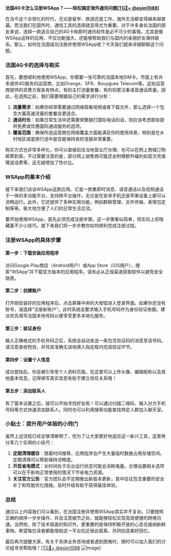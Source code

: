 **法国4G卡怎么注册WSApp？——轻松搞定海外通讯问题[[TG💪+ @esim1088](https://t.me/s/esim1088)]**

在当今这个全球化的时代，无论是留学、旅游还是工作，海外生活都变得越来越普遍。而当我们在国外时，通信工具的选择就显得尤为重要。对于许多身处法国的朋友来说，选择一款适合自己的4G卡和即时通讯软件是必不可少的事情。尤其是像WSApp这样的应用，不仅功能强大，还能够帮助我们与国内的亲朋好友保持联系。那么，如何在法国成功注册并使用WSApp呢？今天我们就来详细聊聊这个问题。

### 法国4G卡的选择与购买

首先，要想顺利地使用WSApp，你需要一张可靠的法国本地SIM卡。市面上有许多提供4G服务的运营商，比如Orange、SFR、Bouygues Telecom等。这些运营商提供的资费方案各有特点，有的主打流量套餐，有的则更注重语音通话质量。因此，在选购之前，我们需要根据自己的需求进行分析：

1. **流量需求**：如果你经常需要通过网络观看视频或者下载文件，那么选择一个包含大量高速流量的套餐会更适合。
2. **通话时长**：如果日常生活中还需要频繁拨打国际电话的话，则应该考虑那些提供免费或优惠国际通话服务的选项。
3. **覆盖范围**：确保所选运营商在网络覆盖方面能满足你的使用场景，特别是在乡村地区或是旅行途中是否能保持良好连接非常重要。

购买方式也非常多样化，你可以直接前往当地营业厅办理，也可以在网上商城订购邮寄到家。不过需要注意的是，部分网上销售商可能还会附赠额外福利如首次充值赠送话费等，这无疑增加了性价比。

### WSApp的基本介绍

接下来我们谈谈WSApp这款应用。它是一款集即时消息、语音通话以及视频通话于一体的多功能平台，支持跨平台操作，无论是在安卓手机还是苹果设备上都可以流畅运行。此外，它还提供了多种实用功能，例如群聊管理、文件传输、表情包定制等等，极大地方便了人们的日常生活交流。

要开始使用WSApp，首先必须完成注册步骤。这一步骤看似简单，但实际上却隐藏着不少小技巧。接下来我们将一步步教你如何顺利完成注册过程。

### 注册WSApp的具体步骤

#### 第一步：下载安装应用程序
访问Google Play商店（Android用户）或App Store（iOS用户），搜索“WSApp”并下载官方版本的应用程序。请务必从正规渠道获取软件以避免安全隐患。

#### 第二步：创建账户
打开刚安装好的应用程序后，点击屏幕中央的大按钮进入登录界面。如果你还没有账号，请选择“注册新账户”。此时系统会要求输入手机号码作为身份验证依据。建议优先填写法国本地号码以便享受更多本地化服务。

#### 第三步：验证身份
输入正确格式的手机号码之后，系统会自动发送一条包含验证码的消息至该号码。请注意查收短信，并将其准确无误地填入指定框内完成验证环节。

#### 第四步：设置个人信息
成功登陆后，你会被引导至个人资料页面。在这里可以上传头像、编辑昵称以及其他基本信息。记得填写真实信息有助于建立信任关系哦！

#### 第五步：添加联系人
有了基本设置之后，就可以开始寻找好友啦！可以通过扫描二维码、输入对方手机号码等方式快速添加联系人。同时也可以利用搜索功能查找特定人群加入聊天室。

### 小贴士：提升用户体验的小窍门

虽然上述流程已经足够清晰明了，但为了让大家更好地适应这一新兴工具，这里再分享几个实用的小技巧：

1. **定期清理缓存**：随着时间推移，应用程序会产生大量临时数据占用存储空间。定期清理可以帮助保持流畅度。
2. **开启省电模式**：长时间处于后台运行状态可能会消耗电量。合理设置相关选项可以在不影响正常使用的情况下节省电力资源。
3. **关注官方公告**：官方团队会不定期推出新版本更新，其中往往包含重要的安全补丁和性能优化措施。及时升级有助于获得最佳体验。

### 总结

通过以上内容我们可以看到，在法国注册并使用WSApp其实并不复杂。只要按照正确的顺序一步步操作，并且注意细节之处，就能够轻松实现高效便捷的跨境沟通。当然啦，除了技术层面的知识外，更重要的是保持积极开放的心态去接纳新鲜事物。希望每位读者都能借助这一平台拉近彼此距离，共同创造美好回忆。

最后再次提醒大家，有关于具体业务咨询或者遇到困难时，随时可以加入我们的讨论组寻求帮助哦！[[TG💪+ @esim1088](https://t.me/s/esim1088) ![Image](https://i.postimg.cc/4NQfJmqS/Snipaste-2025-05-13-00-14-12.png)]